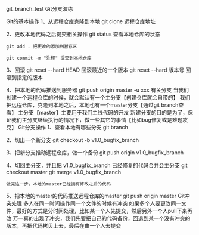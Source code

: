 git_branch_test
Git分支演练

Git的基本操作
1、从远程仓库克隆到本地
    git clone 远程仓库地址

2、更改本地代码之后提交相关操作
    git status 查看本地仓库的状态

    git add . 把更改的添加到暂存区

    git commit -m "注释" 提交到本地仓库
    
3、回滚
	git reset --hard HEAD 回滚最近的一个版本
   	git reset --hard 版本号 回滚到指定的版本

4、把本地的代码推送到服务器
    git push origin master -u xxx
有关分支
当我们创建一个远程仓库的时候，就会默认有一个主分支【创建仓库就会自带的】
我们把远程仓库，克隆到本地之后，本地也有一个master分支【通过git branch查看】
主分支【master】主要用于我们主线代码的开发
新建分支的目的是为了，保证我们主分支继续执行的情况下，做一些其它的事情【比如bug修复或是难题攻克】
Git分支操作
1、查看本地有哪些分支
    git branch
    
2、切出一个新分支
	git checkout -b v1.0_bugfix_branch
    
3、把新分支推动远程仓库，做一个备份
	git push origin v1.0_bugfix_branch
    
4、切回主分支，并且把 v1.0_bugfix_branch 已经修复的代码合并会主分支
	git checkout master
    git merge v1.0_bugfix_branch
    
    做完这一步，本地的master已经拥有修改之后的代码
    
5、把本地的master的代码推送远程仓库的master
	git push origin master
Git冲突处理
多人在同一时间操作同一个文件的时候有冲突
如果多个人要更改同一文件，最好的方式是分时间处理，比如某一个人先提交，然后另外一个人pull下来再改
万一真的出现了冲突，我们先要把自己的代码备份，回退到某一个没有冲突的版本，再把代码拷贝上去，最后在由一个人去提交